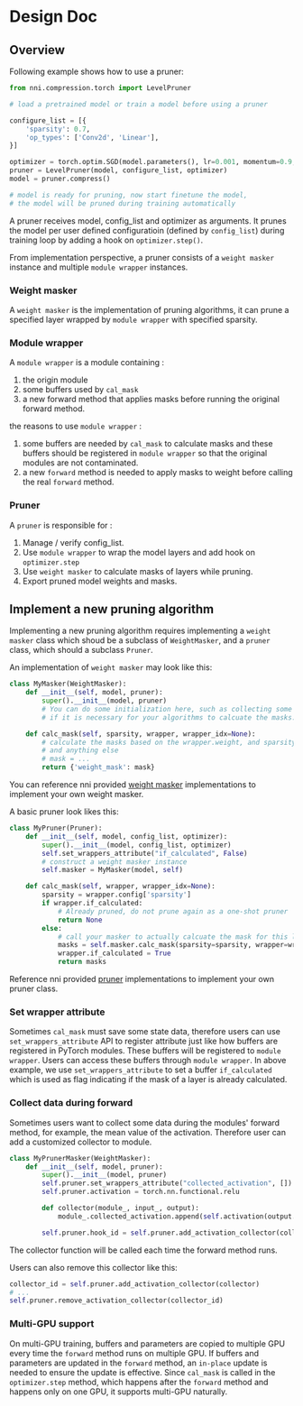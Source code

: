 # Design Doc

## Overview
Following example shows how to use a pruner:
```python
from nni.compression.torch import LevelPruner

# load a pretrained model or train a model before using a pruner

configure_list = [{
    'sparsity': 0.7,
    'op_types': ['Conv2d', 'Linear'],
}]

optimizer = torch.optim.SGD(model.parameters(), lr=0.001, momentum=0.9, weight_decay=1e-4)
pruner = LevelPruner(model, configure_list, optimizer)
model = pruner.compress()

# model is ready for pruning, now start finetune the model,
# the model will be pruned during training automatically
```

A pruner receives model, config_list and optimizer as arguments. It prunes the model per user defined configuratioin (defined by `config_list`) during training loop by adding a hook on `optimizer.step()`.

From implementation perspective, a pruner consists of a `weight masker` instance and multiple `module wrapper` instances.

### Weight masker
A `weight masker` is the implementation of pruning algorithms, it can prune a specified layer wrapped by `module wrapper` with specified sparsity.

### Module wrapper
A `module wrapper` is a module containing :
1. the origin module
2. some buffers used by `cal_mask`
3. a new forward method that applies masks before running the original forward method.

the reasons to use `module wrapper` :
1. some buffers are needed by `cal_mask` to calculate masks and these buffers should be registered in `module wrapper` so that the original modules are not contaminated.
2. a new `forward` method is needed to apply masks to weight before calling the real `forward` method.

### Pruner
A `pruner` is responsible for :
1. Manage / verify config_list.
2. Use `module wrapper` to wrap the model layers and add hook on `optimizer.step`
3. Use `weight masker` to calculate masks of layers while pruning.
4. Export pruned model weights and masks.

## Implement a new pruning algorithm
Implementing a new pruning algorithm requires implementing a `weight masker` class which shoud be a subclass of `WeightMasker`, and a `pruner` class, which should a subclass `Pruner`.

An implementation of `weight masker` may look like this:
```python
class MyMasker(WeightMasker):
    def __init__(self, model, pruner):
        super().__init__(model, pruner)
        # You can do some initialization here, such as collecting some statistics data 
        # if it is necessary for your algorithms to calcuate the masks.

    def calc_mask(self, sparsity, wrapper, wrapper_idx=None):
        # calculate the masks based on the wrapper.weight, and sparsity, 
        # and anything else
        # mask = ...
        return {'weight_mask': mask}
```
You can reference nni provided [weight masker](https://github.com/microsoft/nni/blob/master/src/sdk/pynni/nni/compression/torch/pruning/structured_pruning.py) implementations to implement your own weight masker.

A basic pruner look likes this:
```python
class MyPruner(Pruner):
    def __init__(self, model, config_list, optimizer):
        super().__init__(model, config_list, optimizer)
        self.set_wrappers_attribute("if_calculated", False)
        # construct a weight masker instance
        self.masker = MyMasker(model, self)

    def calc_mask(self, wrapper, wrapper_idx=None):
        sparsity = wrapper.config['sparsity']
        if wrapper.if_calculated:
            # Already pruned, do not prune again as a one-shot pruner
            return None
        else:
            # call your masker to actually calcuate the mask for this layer
            masks = self.masker.calc_mask(sparsity=sparsity, wrapper=wrapper, wrapper_idx=wrapper_idx)
            wrapper.if_calculated = True
            return masks

```
Reference nni provided [pruner](https://github.com/microsoft/nni/blob/master/src/sdk/pynni/nni/compression/torch/pruning/one_shot.py) implementations to implement your own pruner class.

### Set wrapper attribute
Sometimes `cal_mask` must save some state data, therefore users can use `set_wrappers_attribute` API to register attribute just like how buffers are registered in PyTorch modules. These buffers will be registered to `module wrapper`. Users can access these buffers through `module wrapper`.
In above example, we use `set_wrappers_attribute` to set a buffer `if_calculated` which is used as flag indicating if the mask of a layer is already calculated.

### Collect data during forward
Sometimes users want to collect some data during the modules' forward method, for example, the mean value of the activation. Therefore user can add a customized collector to module.

```python
class MyPrunerMasker(WeightMasker):
    def __init__(self, model, pruner):
        super().__init__(model, pruner)
        self.pruner.set_wrappers_attribute("collected_activation", [])
        self.pruner.activation = torch.nn.functional.relu

        def collector(module_, input_, output):
            module_.collected_activation.append(self.activation(output.detach().cpu()))

        self.pruner.hook_id = self.pruner.add_activation_collector(collector)
```
The collector function will be called each time the forward method runs.

Users can also remove this collector like this:
```python
collector_id = self.pruner.add_activation_collector(collector)
# ...
self.pruner.remove_activation_collector(collector_id)
```

### Multi-GPU support
On multi-GPU training, buffers and parameters are copied to multiple GPU every time the `forward` method runs on multiple GPU. If buffers and parameters are updated in the `forward` method, an `in-place` update is needed to ensure the update is effective.
Since `cal_mask` is called in the `optimizer.step` method, which happens after the `forward` method and happens only on one GPU, it supports multi-GPU naturally.